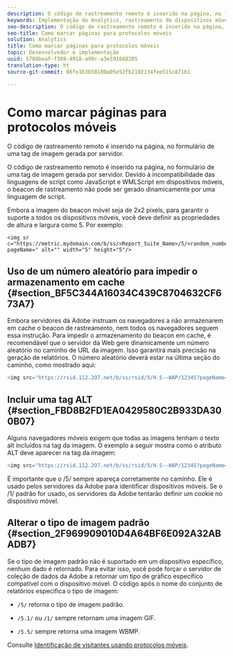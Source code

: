 ```yaml
---
description: O código de rastreamento remoto é inserido na página, no formulário de uma tag de imagem gerada por servidor.
keywords: Implementação do Analytics, rastreamento de dispositivos móveis, protocolos móveis, prevenção de armazenamento em cache, tag alt, tipo de imagem padrão
seo-description: O código de rastreamento remoto é inserido na página, no formulário de uma tag de imagem gerada por servidor.
seo-title: Como marcar páginas para protocolos móveis
solution: Analytics
title: Como marcar páginas para protocolos móveis
topic: Desenvolvedor e implementação
uuid: 5788beaf-f309-4918-a99c-a3e591668205
translation-type: ht
source-git-commit: 86fe1b3650100a05e52fb2102134fee515c871b1

---
```



# Como marcar páginas para protocolos móveis

O código de rastreamento remoto é inserido na página, no formulário de uma tag de imagem gerada por servidor.

O código de rastreamento remoto é inserido na página, no formulário de uma tag de imagem gerada por servidor. Devido à incompatibilidade das linguagens de script como JavaScript e WMLScript em dispositivos móveis, o beacon de rastreamento não pode ser gerado dinamicamente por uma linguagem de script.

Embora a imagem do beacon móvel seja de 2x2 pixels, para garantir o suporte a todos os dispositivos móveis, você deve definir as propriedades de altura e largura como 5. Por exemplo:

```
<img sr c="https://metric.mydomain.com/b/ss/<Report_Suite_Name>/5/<random_number>?pageName=" alt="" width="5" height="5"/>
```

## Uso de um número aleatório para impedir o armazenamento em cache {#section_BF5C344A16034C439C8704632CF673A7}

Embora servidores da Adobe instruam os navegadores a não armazenarem em cache o beacon de rastreamento, nem todos os navegadores seguem essa instrução. Para impedir o armazenamento do beacon em cache, é recomendável que o servidor da Web gere dinamicamente um número aleatório no caminho de URL da imagem. Isso garantirá mais precisão na geração de relatórios. O número aleatório deverá estar na última seção do caminho, como mostrado aqui:

```js
<img src="https://rsid.112.2O7.net/b/ss/rsid/5/H.5--WAP/12345?pageName=" />.
```

## Incluir uma tag ALT {#section_FBD8B2FD1EA0429580C2B933DA300B07}

Alguns navegadores móveis exigem que todas as imagens tenham o texto alt incluídos na tag da imagem. O exemplo a seguir mostra como o atributo ALT deve aparecer na tag da imagem:

```js
<img src="https://rsid.112.2O7.net/b/ss/rsid/5/H.5--WAP/12345?pageName=" alt=""/>.
```

É importante que o /5/ sempre apareça corretamente no caminho. Ele é usado pelos servidores da Adobe para identificar dispositivos móveis. Se o /1/ padrão for usado, os servidores da Adobe tentarão definir um cookie no dispositivo móvel.

## Alterar o tipo de imagem padrão {#section_2F969909010D4A64BF6E092A32ABADB7}

Se o tipo de imagem padrão não é suportado em um dispositivo específico, nenhum dado é retornado. Para evitar isso, você pode forçar o servidor de coleção de dados da Adobe a retornar um tipo de gráfico específico compatível com o dispositivo móvel. O código após o nome do conjunto de relatórios especifica o tipo de imagem:

* `/5/` retorna o tipo de imagem padrão.
* `/5.1/` ou `/1/` sempre retornam uma imagem GIF.

* `/5.5/` sempre retorna uma imagem WBMP.

Consulte [Identificação de visitantes usando protocolos móveis](../../../implement/js-implementation/c-unique-visitors/visid-mobile.md#concept_8C5557634014440AA3588FBB0CF6BB49).
